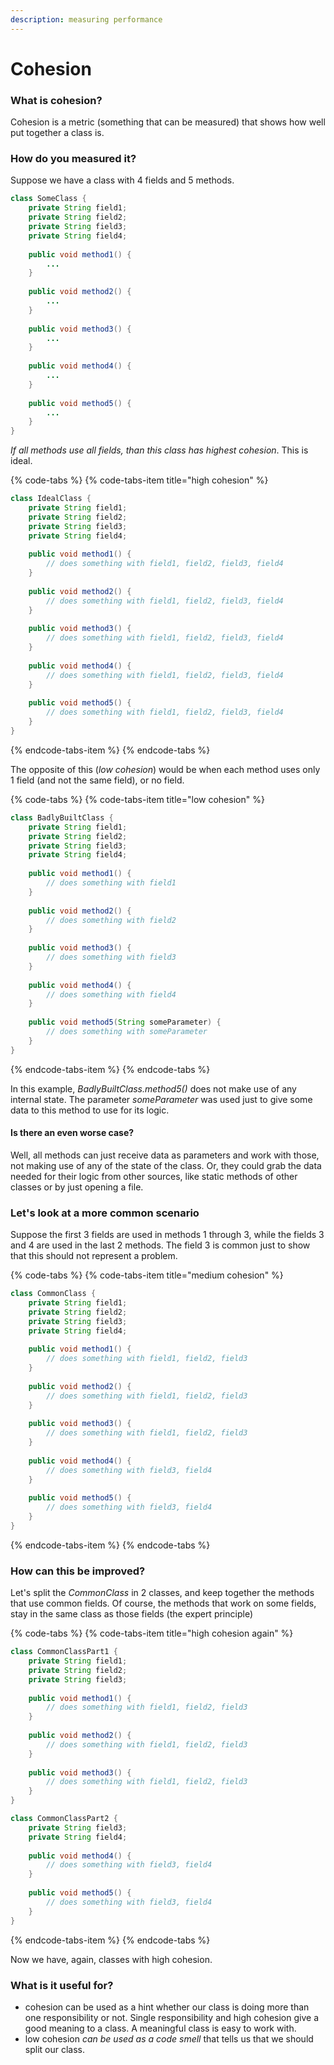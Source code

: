 ```yaml
---
description: measuring performance
---
```


# Cohesion

### What is cohesion?

Cohesion is a metric \(something that can be measured\) that shows how well put together a class is. 

### How do you measured it?

Suppose we have a class with 4 fields and 5 methods.

```java
class SomeClass {
    private String field1;
    private String field2;
    private String field3;
    private String field4;
    
    public void method1() {
        ...
    }
    
    public void method2() {
        ...
    }
    
    public void method3() {
        ...
    }
    
    public void method4() {
        ...
    }
    
    public void method5() {
        ...
    }
}
```

_If all methods use all fields, than this class has highest cohesion_. This is ideal.

{% code-tabs %}
{% code-tabs-item title="high cohesion" %}
```java
class IdealClass {
    private String field1;
    private String field2;
    private String field3;
    private String field4;
    
    public void method1() {
        // does something with field1, field2, field3, field4
    }
    
    public void method2() {
        // does something with field1, field2, field3, field4
    }
    
    public void method3() {
        // does something with field1, field2, field3, field4
    }
    
    public void method4() {
        // does something with field1, field2, field3, field4
    }
    
    public void method5() {
        // does something with field1, field2, field3, field4
    }
}
```
{% endcode-tabs-item %}
{% endcode-tabs %}

The opposite of this \(_low cohesion_\) would be when each method uses only 1 field \(and not the same field\), or no field.

{% code-tabs %}
{% code-tabs-item title="low cohesion" %}
```java
class BadlyBuiltClass {
    private String field1;
    private String field2;
    private String field3;
    private String field4;
    
    public void method1() {
        // does something with field1
    }
    
    public void method2() {
        // does something with field2
    }
    
    public void method3() {
        // does something with field3
    }
    
    public void method4() {
        // does something with field4
    }
    
    public void method5(String someParameter) {
        // does something with someParameter
    }
}
```
{% endcode-tabs-item %}
{% endcode-tabs %}

In this example, _BadlyBuiltClass.method5\(\)_ does not make use of any internal state. The parameter _someParameter_ was used just to give some data to this method to use for its logic.

#### Is there an even worse case?

Well, all methods can just receive data as parameters and work with those, not making use of any of the state of the class. Or, they could grab the data needed for their logic from other sources, like static methods of other classes or by just opening a file.

### Let's look at a more common scenario

Suppose the first 3 fields are used in methods 1 through 3, while the fields 3 and 4 are used in the last 2 methods. The field 3 is common just to show that this should not represent a problem.

{% code-tabs %}
{% code-tabs-item title="medium cohesion" %}
```java
class CommonClass {
    private String field1;
    private String field2;
    private String field3;
    private String field4;
    
    public void method1() {
        // does something with field1, field2, field3
    }
    
    public void method2() {
        // does something with field1, field2, field3
    }
    
    public void method3() {
        // does something with field1, field2, field3
    }
    
    public void method4() {
        // does something with field3, field4
    }
    
    public void method5() {
        // does something with field3, field4
    }
}
```
{% endcode-tabs-item %}
{% endcode-tabs %}

### How can this be improved?

Let's split the _CommonClass_ in 2 classes, and keep together the methods that use common fields. Of course, the methods that work on some fields, stay in the same class as those fields \(the expert principle\)

{% code-tabs %}
{% code-tabs-item title="high cohesion again" %}
```java
class CommonClassPart1 {
    private String field1;
    private String field2;
    private String field3;
    
    public void method1() {
        // does something with field1, field2, field3
    }
    
    public void method2() {
        // does something with field1, field2, field3
    }
    
    public void method3() {
        // does something with field1, field2, field3
    }
}

class CommonClassPart2 { 
    private String field3;
    private String field4;  
    
    public void method4() {
        // does something with field3, field4
    }
    
    public void method5() {
        // does something with field3, field4
    }
}
```
{% endcode-tabs-item %}
{% endcode-tabs %}

Now we have, again, classes with high cohesion.

### What is it useful for?

* cohesion can be used as a hint whether our class is doing more than one responsibility or not.  Single responsibility and high cohesion give a good meaning to a class. A meaningful class is easy to work with.
* low cohesion _can be used as a code smell_ that tells us that we should split our class.

### 

